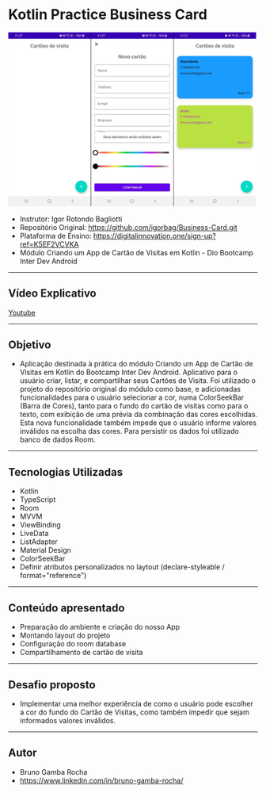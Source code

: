 # Kotlin Practice Business Card

<img src="screenshot.png"/>

- Instrutor: Igor Rotondo Bagliotti
- Repositório Original: https://github.com/igorbag/Business-Card.git
- Plataforma de Ensino: https://digitalinnovation.one/sign-up?ref=K5EF2VCVKA
- Módulo Criando um App de Cartão de Visitas em Kotlin - Dio Bootcamp Inter Dev Android

<hr>

## Vídeo Explicativo

[Youtube](https://youtu.be/yCFYWJOt82s)

<hr>

##  Objetivo

- Aplicação destinada à prática do módulo Criando um App de Cartão de Visitas em Kotlin do Bootcamp Inter Dev Android. Aplicativo para o usuário criar, listar, e compartilhar seus Cartões de Visita. Foi utilizado o projeto do repositório original do módulo como base, e adicionadas funcionalidades para o usuário selecionar a cor, numa ColorSeekBar (Barra de Cores), tanto para o fundo do cartão de visitas como para o texto, com exibição de uma prévia da combinação das cores escolhidas. Esta nova funcionalidade também impede que o usuário informe valores inválidos na escolha das cores. Para persistir os dados foi utilizado banco de dados Room.

<hr>

## Tecnologias Utilizadas

- Kotlin
- TypeScript
- Room
- MVVM
- ViewBinding
- LiveData
- ListAdapter
- Material Design
- ColorSeekBar
- Definir atributos personalizados no laytout (declare-styleable / format="reference")

<hr>

## Conteúdo apresentado

- Preparação do ambiente e criação do nosso App
- Montando layout do projeto
- Configuração do room database
- Compartilhamento de cartão de visita

<hr>

## Desafio proposto

- Implementar uma melhor experiência de como o usuário pode escolher a cor do fundo do Cartão de Visitas, como também impedir que sejam informados valores inválidos.


<hr>

## Autor

- Bruno Gamba Rocha
- https://www.linkedin.com/in/bruno-gamba-rocha/
